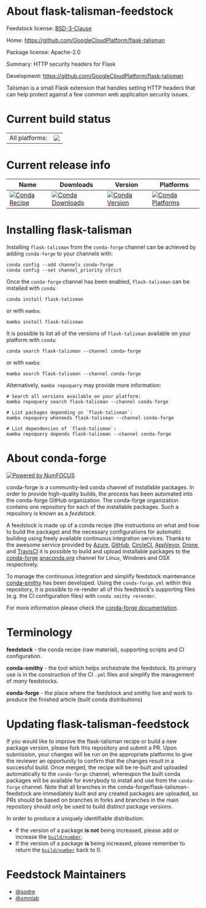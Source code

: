 About flask-talisman-feedstock
==============================

Feedstock license: [BSD-3-Clause](https://github.com/conda-forge/flask-talisman-feedstock/blob/main/LICENSE.txt)

Home: https://github.com/GoogleCloudPlatform/flask-talisman

Package license: Apache-2.0

Summary: HTTP security headers for Flask

Development: https://github.com/GoogleCloudPlatform/flask-talisman

Talisman is a small Flask extension that handles setting HTTP headers that can help
protect against a few common web application security issues.


Current build status
====================


<table><tr><td>All platforms:</td>
    <td>
      <a href="https://dev.azure.com/conda-forge/feedstock-builds/_build/latest?definitionId=7513&branchName=main">
        <img src="https://dev.azure.com/conda-forge/feedstock-builds/_apis/build/status/flask-talisman-feedstock?branchName=main">
      </a>
    </td>
  </tr>
</table>

Current release info
====================

| Name | Downloads | Version | Platforms |
| --- | --- | --- | --- |
| [![Conda Recipe](https://img.shields.io/badge/recipe-flask--talisman-green.svg)](https://anaconda.org/conda-forge/flask-talisman) | [![Conda Downloads](https://img.shields.io/conda/dn/conda-forge/flask-talisman.svg)](https://anaconda.org/conda-forge/flask-talisman) | [![Conda Version](https://img.shields.io/conda/vn/conda-forge/flask-talisman.svg)](https://anaconda.org/conda-forge/flask-talisman) | [![Conda Platforms](https://img.shields.io/conda/pn/conda-forge/flask-talisman.svg)](https://anaconda.org/conda-forge/flask-talisman) |

Installing flask-talisman
=========================

Installing `flask-talisman` from the `conda-forge` channel can be achieved by adding `conda-forge` to your channels with:

```
conda config --add channels conda-forge
conda config --set channel_priority strict
```

Once the `conda-forge` channel has been enabled, `flask-talisman` can be installed with `conda`:

```
conda install flask-talisman
```

or with `mamba`:

```
mamba install flask-talisman
```

It is possible to list all of the versions of `flask-talisman` available on your platform with `conda`:

```
conda search flask-talisman --channel conda-forge
```

or with `mamba`:

```
mamba search flask-talisman --channel conda-forge
```

Alternatively, `mamba repoquery` may provide more information:

```
# Search all versions available on your platform:
mamba repoquery search flask-talisman --channel conda-forge

# List packages depending on `flask-talisman`:
mamba repoquery whoneeds flask-talisman --channel conda-forge

# List dependencies of `flask-talisman`:
mamba repoquery depends flask-talisman --channel conda-forge
```


About conda-forge
=================

[![Powered by
NumFOCUS](https://img.shields.io/badge/powered%20by-NumFOCUS-orange.svg?style=flat&colorA=E1523D&colorB=007D8A)](https://numfocus.org)

conda-forge is a community-led conda channel of installable packages.
In order to provide high-quality builds, the process has been automated into the
conda-forge GitHub organization. The conda-forge organization contains one repository
for each of the installable packages. Such a repository is known as a *feedstock*.

A feedstock is made up of a conda recipe (the instructions on what and how to build
the package) and the necessary configurations for automatic building using freely
available continuous integration services. Thanks to the awesome service provided by
[Azure](https://azure.microsoft.com/en-us/services/devops/), [GitHub](https://github.com/),
[CircleCI](https://circleci.com/), [AppVeyor](https://www.appveyor.com/),
[Drone](https://cloud.drone.io/welcome), and [TravisCI](https://travis-ci.com/)
it is possible to build and upload installable packages to the
[conda-forge](https://anaconda.org/conda-forge) [anaconda.org](https://anaconda.org/)
channel for Linux, Windows and OSX respectively.

To manage the continuous integration and simplify feedstock maintenance
[conda-smithy](https://github.com/conda-forge/conda-smithy) has been developed.
Using the ``conda-forge.yml`` within this repository, it is possible to re-render all of
this feedstock's supporting files (e.g. the CI configuration files) with ``conda smithy rerender``.

For more information please check the [conda-forge documentation](https://conda-forge.org/docs/).

Terminology
===========

**feedstock** - the conda recipe (raw material), supporting scripts and CI configuration.

**conda-smithy** - the tool which helps orchestrate the feedstock.
                   Its primary use is in the construction of the CI ``.yml`` files
                   and simplify the management of *many* feedstocks.

**conda-forge** - the place where the feedstock and smithy live and work to
                  produce the finished article (built conda distributions)


Updating flask-talisman-feedstock
=================================

If you would like to improve the flask-talisman recipe or build a new
package version, please fork this repository and submit a PR. Upon submission,
your changes will be run on the appropriate platforms to give the reviewer an
opportunity to confirm that the changes result in a successful build. Once
merged, the recipe will be re-built and uploaded automatically to the
`conda-forge` channel, whereupon the built conda packages will be available for
everybody to install and use from the `conda-forge` channel.
Note that all branches in the conda-forge/flask-talisman-feedstock are
immediately built and any created packages are uploaded, so PRs should be based
on branches in forks and branches in the main repository should only be used to
build distinct package versions.

In order to produce a uniquely identifiable distribution:
 * If the version of a package **is not** being increased, please add or increase
   the [``build/number``](https://docs.conda.io/projects/conda-build/en/latest/resources/define-metadata.html#build-number-and-string).
 * If the version of a package **is** being increased, please remember to return
   the [``build/number``](https://docs.conda.io/projects/conda-build/en/latest/resources/define-metadata.html#build-number-and-string)
   back to 0.

Feedstock Maintainers
=====================

* [@sodre](https://github.com/sodre/)
* [@xmnlab](https://github.com/xmnlab/)

